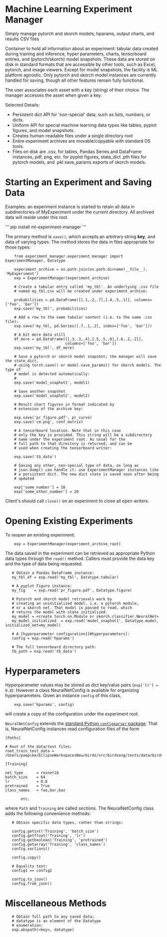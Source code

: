 # Machine Learning Experiment Manager
Simply manage pytorch and skorch models, hparams, output charts, and results CSV files

Container to hold all information about an experiment: tabular data
created during training and inference, hyper parameters, charts,
tensorboard entries, and (pytorch/skorch) model snapshots. These data are
stored on disk in standard formats that are accessible by other tools,
such as Excel, pytorch, and image viewers. Except for model snapshots, the
facility is ML platform agnostic. Only pytorch and skorch model instances are
currently handled for saving, though all other features remain fully
functional.

The user associates each asset with a key (string) of their
choice. The manager accesses the asset when given a key.

Selected Details:

- Persistent dict API for 'non-special' data, such as lists,
  numbers, or dicts.
- Uniform API for special machine learning data types like
    tables, pyplot figures, and model snapshots.
- Creates human-readable files under a single directory root
- Entire experiment archives are movable/copyable with standard OS tools.
- Files on disk are .csv, for tables, Pandas Series and DataFrame
  instances, pdf, png, etc. for pyplot figures, state_dict .pth
  files for pytorch models, and .pkl save_params exports of skorch
  models.

# Starting an Experiment and Saving Data

Examples: an experiment instance is started to retain all data in
subdirectories of MyExperiment under the current directory. All
archived data will reside under this root.

'''
    pip install ml-experiment-manager
'''

The primary method is `save()`, which accepts an arbitrary string
**key**, and data of varying types. The method stores the data in
files appropriate for those types:
  
```
    from experiment_manager.experiment_manager import ExperimentManager, Datatype
    
    experiment_archive = os.path.join(os.path.dirname(__file__), 'MyExperiment')
    exp = ExperimentManager(experiment_archive)

    # Create a tabular entry called 'my_tbl'. An underlying .csv file
    # named my_tbl.csv will be created under experiment_archive:

    probabilities = pd.DataFrame([[.1,.2,.7],[.4,.5,.1]], columns=['foo', 'bar'])
    exp.save('my_tbl', probabilities)

    # Add a row to the same tabular content (i.e. to the same .csv file):
    exp.save('my_tbl, pd.Series([.7,.1,.2], index=['foo', 'bar']))

    # A bit more data still
    df_more = pd.DataFrame([[.3,.3,.4],[.5,.5.,0],[.6,.2,.2]],
                           columns=['foo', 'bar'])
    exp.save('my_tbl', df_more)

    # Save a pytorch or skorch model snapshot; the manager will save the state_dict,
    # using torch.save() or model.save_params() for skorch models. The type of
    # model is detected automatically:
    # 
    exp.save('model_snaphot1', model1)

    # Save another snapshot
    exp.save('model_snaphot2', model2)

    # Result chart figures in format indicated by
    # extension of the archive key:

    exp.save('pr_figure.pdf', pr_curve)
    exp.save('cm.png', conf_matrix)

    # A tensorboard location. Note that in this case
    # only the key is provided. This string will be a subdirectory
    # name under the experiment root. As usual for the
    # full path to that directory is returned, and can be
    # used when creating the tensorboard writer:
    
    exp.save('tb_data')
    
    # Saving any other, non-special type of data, as long as
    # json.dump() can handle it: use ExperimentManager instances like
    # a persistent dict. The new dict state is saved soon after being
    # updated

    exp['some_number'] = 10
    exp['some_other_number'] = 20
```

Client's should call `close()` on an experiment to close all open
writers. 

# Opening Existing Experiments

To reopen an existing experiment:

```
    exp = ExperimentManager(experiment_archive_root)
```

The data saved in the experiment can be retrieved as appropriate
Python data types through the `read()` method. Callers must provide
the data key and the type of data being requested.

```
   # Obtain a Pandas DataFrame instance:
   my_tbl_df = exp.read('my_tbl', Datatype.tabular)

   # A pyplot Figure instance:
   my_fig    = exp.read('pr_figure.pdf', Datatype.figure)

   # Pytorch and skorch model retrievals work by
   # creating an uninitialized model, i.e. a pytorch module,
   # or a skorch net. That model is passed to read, which
   # returns the model with state initialized.
   my_model = <create torch.nn.Module or skorch.classifier.NeuralNet>
   my_model_initialized  = exp.read('model_snaphot1', Datatype.model, initialized_net=my_model)

   # A [hyperparameter configuration][#hyperparameters]:
   config = exp.read('hparams')

   # The full tensorboard directory path:
   tb_path = exp.read('tb_data')
```


# Hyperparameters

Hyperparameter values may be stored as dict key/value pairs
(`exp['lr'] = 0.8`). However a class NeuralNetConfig is available for
organizing hyperparameters. Given an instance `config` of this class,

```
    exp.save('hparams', config)
```
will create a copy of the configuration under the experiment root.

`NeuralNetConfig`  extends the [standard Python `configparser`
package](https://docs.python.org/3/library/configparser.html).  That
is, NeuralNetConfig instances read configuration files of the form

```
[Paths]

# Root of the data/test files:
root_train_test_data = /Users/paepcke/EclipseWorkspacesNew/birds/src/birdsong/tests/data/birds

[Training]

net_type      = resnet18
batch_size    = 64
lr            = 0.8
pretrained    = True
class_names   = foo,bar,baz

       etc.
```

where `Path` and `Training` are called *sections*. The NeuralNetConfig
class adds the following convenience methods:

```
   # Obtain specific data types, rather than strings:

   config.getint('Training', 'batch_size')
   config.getfloat('Training', 'lr')
   config.getboolean('Training', 'pretrained')
   config.getarray('Training', 'class_names')
   config.sections()

   config.copy()

   # Equality test:
   config1 == config2
   
   config.to_json()
   config.from_json()
```

# Miscellaneous Methods

```
   # Obtain full path to any saved data;
   # datatype is an element of the Datatype
   # enumeration:
   exp.abspath(<key>, datatype)
```

